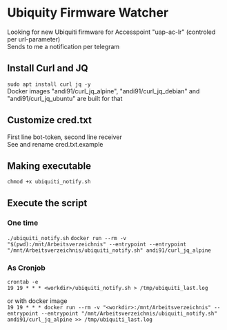 # Ubiquity Firmware Watcher  
Looking for new Ubiquiti firmware for Accesspoint "uap-ac-lr" (controled per url-parameter)  
Sends to me a notification per telegram  

## Install Curl and JQ  
`sudo apt install curl jq -y`  
Docker images "andi91/curl_jq_alpine", "andi91/curl_jq_debian" and "andi91/curl_jq_ubuntu" are built for that  

## Customize cred.txt  
First line bot-token, second line receiver  
See and rename cred.txt.example  

## Making executable  
`chmod +x ubiquiti_notify.sh`  

## Execute the script  
### One time  
`./ubiquiti_notify.sh`
`docker run --rm -v "$(pwd):/mnt/Arbeitsverzeichnis" --entrypoint --entrypoint "/mnt/Arbeitsverzeichnis/ubiquiti_notify.sh" andi91/curl_jq_alpine`

### As Cronjob  
```
crontab -e  
19 19 * * * <workdir>/ubiquiti_notify.sh > /tmp/ubiquiti_last.log  
```
or with docker image  
`19 19 * * * docker run --rm -v "<workdir>:/mnt/Arbeitsverzeichnis" --entrypoint --entrypoint "/mnt/Arbeitsverzeichnis/ubiquiti_notify.sh" andi91/curl_jq_alpine >> /tmp/ubiquiti_last.log`  
